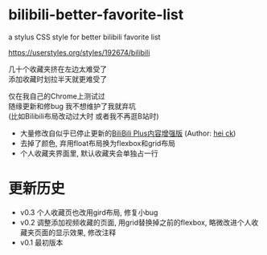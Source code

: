 # bilibili-better-favorite-list
a stylus CSS style for better bilibili favorite list

https://userstyles.org/styles/192674/bilibili

几十个收藏夹挤在左边太难受了 \
添加收藏时划拉半天就更难受了

仅在我自己的Chrome上测试过 \
随缘更新和修bug 我不想维护了我就弃坑 \
(比如Bilibili布局改动过大时 或者我不再逛B站时)

* 大量修改自似乎已停止更新的[BiliBili Plus内容增强版](https://userstyles.org/styles/161272/bilibili-plus) (Author: [hei ck](https://userstyles.org/users/402310))
* 去掉了颜色, 弃用float布局换为flexbox和grid布局
* 个人收藏夹界面里, 默认收藏夹会单独占一行

# 更新历史
* v0.3 个人收藏页也改用gird布局, 修复小bug
* v0.2 调整添加视频收藏的页面, 用grid替换掉之前的flexbox, 略微改进个人收藏夹页面的显示效果, 修改注释
* v0.1 最初版本
